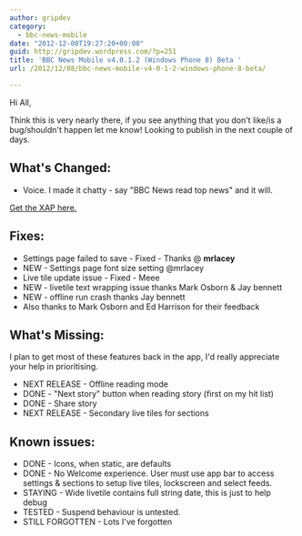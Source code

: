 ```yaml
---
author: gripdev
category:
  - bbc-news-mobile
date: "2012-12-08T19:27:20+00:00"
guid: http://gripdev.wordpress.com/?p=251
title: 'BBC News Mobile v4.0.1.2 (Windows Phone 8) Beta '
url: /2012/12/08/bbc-news-mobile-v4-0-1-2-windows-phone-8-beta/

---
```

Hi All,

Think this is very nearly there, if you see anything that you don't like/is a bug/shouldn't happen let me know! Looking to publish in the next couple of days.

## What's Changed:

- Voice. I made it chatty - say "BBC News read top news" and it will.

[Get the XAP here.](https://skydrive.live.com/redir?resid=D11EE8A531F0B903!6475&authkey=!ANBPmLHjHHv4-DE)

## Fixes:

- Settings page failed to save - Fixed - Thanks @ **mrlacey**
- NEW \- Settings page font size setting @mrlacey
- Live tile update issue - Fixed - Meee
- NEW \- livetile text wrapping issue thanks Mark Osborn & Jay bennett
- NEW \- offline run crash thanks Jay bennett
- Also thanks to Mark Osborn and Ed Harrison for their feedback

## What's Missing:

I plan to get most of these features back in the app, I'd really appreciate your help in prioritising.

- NEXT RELEASE \- Offline reading mode
- DONE \- "Next story" button when reading story (first on my hit list)
- DONE \- Share story
- NEXT RELEASE \- Secondary live tiles for sections

## Known issues:

- DONE \- Icons, when static, are defaults
- DONE \- No Welcome experience. User must use app bar to access settings & sections to setup live tiles, lockscreen and select feeds.
- STAYING \- Wide livetile contains full string date, this is just to help debug
- TESTED \- Suspend behaviour is untested.
- STILL FORGOTTEN \- Lots I've forgotten
